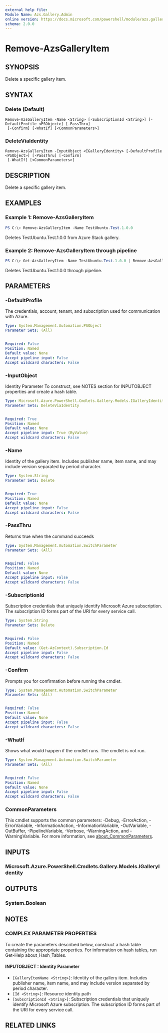 ```yaml
---
external help file:
Module Name: Azs.Gallery.Admin
online version: https://docs.microsoft.com/powershell/module/azs.gallery.admin/remove-azsgalleryitem
schema: 2.0.0
---
```


# Remove-AzsGalleryItem

## SYNOPSIS
Delete a specific gallery item.

## SYNTAX

### Delete (Default)
```
Remove-AzsGalleryItem -Name <String> [-SubscriptionId <String>] [-DefaultProfile <PSObject>] [-PassThru]
 [-Confirm] [-WhatIf] [<CommonParameters>]
```

### DeleteViaIdentity
```
Remove-AzsGalleryItem -InputObject <IGalleryIdentity> [-DefaultProfile <PSObject>] [-PassThru] [-Confirm]
 [-WhatIf] [<CommonParameters>]
```

## DESCRIPTION
Delete a specific gallery item.

## EXAMPLES

### Example 1: Remove-AzsGalleryItem
```powershell
PS C:\> Remove-AzsGalleryItem -Name TestUbuntu.Test.1.0.0

```

Deletes TestUbuntu.Test.1.0.0 from Azure Stack gallery.

### Example 2: Remove-AzsGalleryItem through pipeline
```powershell
PS C:\> Get-AzsGalleryItem -Name TestUbuntu.Test.1.0.0 | Remove-AzsGalleryItem

```

Deletes TestUbuntu.Test.1.0.0 through pipeline.

## PARAMETERS

### -DefaultProfile
The credentials, account, tenant, and subscription used for communication with Azure.

```yaml
Type: System.Management.Automation.PSObject
Parameter Sets: (All)


Required: False
Position: Named
Default value: None
Accept pipeline input: False
Accept wildcard characters: False

```

### -InputObject
Identity Parameter
To construct, see NOTES section for INPUTOBJECT properties and create a hash table.

```yaml
Type: Microsoft.Azure.PowerShell.Cmdlets.Gallery.Models.IGalleryIdentity
Parameter Sets: DeleteViaIdentity


Required: True
Position: Named
Default value: None
Accept pipeline input: True (ByValue)
Accept wildcard characters: False

```

### -Name
Identity of the gallery item.
Includes publisher name, item name, and may include version separated by period character.

```yaml
Type: System.String
Parameter Sets: Delete


Required: True
Position: Named
Default value: None
Accept pipeline input: False
Accept wildcard characters: False

```

### -PassThru
Returns true when the command succeeds

```yaml
Type: System.Management.Automation.SwitchParameter
Parameter Sets: (All)


Required: False
Position: Named
Default value: None
Accept pipeline input: False
Accept wildcard characters: False

```

### -SubscriptionId
Subscription credentials that uniquely identify Microsoft Azure subscription.
The subscription ID forms part of the URI for every service call.

```yaml
Type: System.String
Parameter Sets: Delete


Required: False
Position: Named
Default value: (Get-AzContext).Subscription.Id
Accept pipeline input: False
Accept wildcard characters: False

```

### -Confirm
Prompts you for confirmation before running the cmdlet.

```yaml
Type: System.Management.Automation.SwitchParameter
Parameter Sets: (All)


Required: False
Position: Named
Default value: None
Accept pipeline input: False
Accept wildcard characters: False

```

### -WhatIf
Shows what would happen if the cmdlet runs.
The cmdlet is not run.

```yaml
Type: System.Management.Automation.SwitchParameter
Parameter Sets: (All)


Required: False
Position: Named
Default value: None
Accept pipeline input: False
Accept wildcard characters: False

```

### CommonParameters
This cmdlet supports the common parameters: -Debug, -ErrorAction, -ErrorVariable, -InformationAction, -InformationVariable, -OutVariable, -OutBuffer, -PipelineVariable, -Verbose, -WarningAction, and -WarningVariable. For more information, see [about_CommonParameters](http://go.microsoft.com/fwlink/?LinkID=113216).

## INPUTS

### Microsoft.Azure.PowerShell.Cmdlets.Gallery.Models.IGalleryIdentity

## OUTPUTS

### System.Boolean



## NOTES

### COMPLEX PARAMETER PROPERTIES
To create the parameters described below, construct a hash table containing the appropriate properties. For information on hash tables, run Get-Help about_Hash_Tables.

#### INPUTOBJECT <IGalleryIdentity>: Identity Parameter
  - `[GalleryItemName <String>]`: Identity of the gallery item. Includes publisher name, item name, and may include version separated by period character.
  - `[Id <String>]`: Resource identity path
  - `[SubscriptionId <String>]`: Subscription credentials that uniquely identify Microsoft Azure subscription. The subscription ID forms part of the URI for every service call.

## RELATED LINKS


